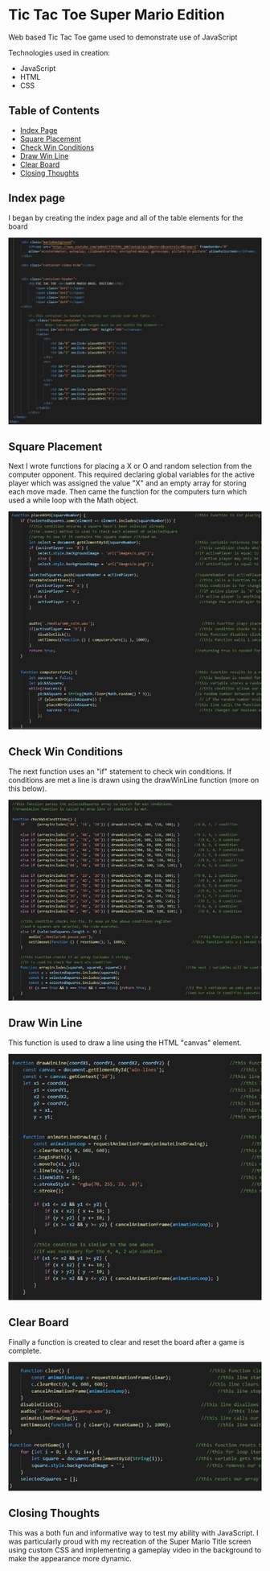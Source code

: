 # Tic Tac Toe Super Mario Edition

 Web based Tic Tac Toe game used to demonstrate use of JavaScript
 
 Technologies used in creation:
 - JavaScript
 - HTML
 - CSS
 
 ## Table of Contents
 * [Index Page](/README.md#index-page)
 * [Square Placement](/README.md#square-placement)
 * [Check Win Conditions](/README.md#check-win-conditions)
 * [Draw Win Line](/README.md#draw-win-line)
 * [Clear Board](/README.md#clear-board)
 * [Closing Thoughts](/README.md#closing-thoughts)
 
 ## Index page
 I began by creating the index page and all of the table elements for the board
 
 ![Tic-Tac-Toe index](./TicTacToe/readme_images/index.png)
 
 ## Square Placement
 Next I wrote functions for placing a X or O and random selection from the computer opponent.
 This required declaring global variables for the active player which was assigned the value "X" and an empty array for storing each move made.
 Then came the function for the computers turn which used a while loop with the Math object.
 
 ![Tic-Tac-Toe placement](./TicTacToe/readme_images/square_placement.png)
 
 ## Check Win Conditions
 The next function uses an "if" statement to check win conditions. If conditions are met a line is drawn using the drawWinLine function (more on this below).
 
 ![Tic-Tac-Toe win conditions](./TicTacToe/readme_images/win_conditions.png)
 
 ## Draw Win Line
 This function is used to draw a line using the HTML "canvas" element.
 
 ![Tic-Tac-Toe draw line](./TicTacToe/readme_images/drawing_win_line.png)

 ## Clear Board
 Finally a function is created to clear and reset the board after a game is complete.
 
 ![Tic-Tac-Toe win clear](./TicTacToe/readme_images/clearing_board.png)
 
 ## Closing Thoughts
 This was a both fun and informative way to test my ability with JavaScript. I was particularly proud with my recreation of the Super Mario Title screen using custom CSS and     implementing a gameplay video in the background to make the appearance more dynamic. 
